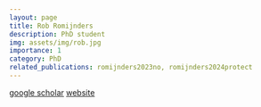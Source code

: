 ```yaml
---
layout: page
title: Rob Romijnders
description: PhD student
img: assets/img/rob.jpg
importance: 1
category: PhD
related_publications: romijnders2023no, romijnders2024protect
---
```

[google scholar](https://scholar.google.com.co/citations?user=P1kN6KEAAAAJ&hl=en)
[website](https://robromijnders.github.io/)